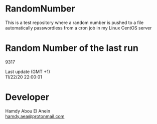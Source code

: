# RandomNumber    
This is a test repository where a random number is pushed to a file automatically passwordless from a cron job in my Linux CentOS server    
# Random Number of the last run   
9317
      
Last update (GMT +1)    
11/22/20 22:00:01
# Developer    
Hamdy Abou El Anein   
hamdy.aea@protonmail.com
